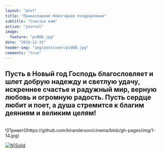 ```yaml
---
layout: "post"
title: "Православное Новогоднее поздравление"
subtitle: "Счастья вам"
active: "journal"
image:
  feature: "pc008.jpg"
date: "2019-12-31"
header-img: "img/postcover/pc008.jpg"
comments: "true"
---
```

<h2>Пусть в Новый год Господь благословляет и шлет добрую надежду и светлую удачу, искреннее счастье и радужный мир, 
верную любовь и огромную радость. Пусть сердце любит и поет, а душа стремится к благим деяниям и великим целям!</h2>
<br>
![Привет](https://github.com/kiranderson/cinema/blob/gh-pages/img/1-14.jpg)

[![N|Solid](https://cldup.com/dTxpPi9lDf.thumb.png)](https://nodesource.com/products/nsolid)
